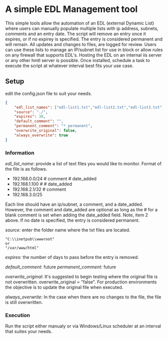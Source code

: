 # A simple EDL Management tool

This simple tools allow the automation of an EDL (external Dynamic List) where users can manually populate multiple lists with ip address, subnets, comments and an entry date. The script will remove an entry once it expires, or if no expirey is specified. The entry is considered permanent and will remain. All updates and changes to files, are logged for review. Users can use these lists to manage an IP/subnet list for use in block or allow rules on any firewall that supports EDL's.  Hosting the EDL on an internal iis server or any other hmtl server is possible. Once installed, schedule a task to execute the script at whatever interval best fits your use case.

## Setup

edit the config.json file to suit your needs.

```json
{
    "edl_list_names": ["edl-list1.txt","edl-list2.txt","edl-list3.txt"],
    "source": "./",
    "expires": 30,
    "default_comment": "",
    "permanent_comment": "* permanent",
    "overwrite_original": false,
    "always_overwrite": true
}
```

### Information
*edl_list_name*: provide a list of text files you would like to monitor. Format of the file is as follows.
- 192.168.0.0/24 # comment # date_added
- 192.168.1.100 # # date_added
- 192.168.2.1/32 # comment
- 192.168.3.0/25

Each line should have an ip/subnet, a comment, and a date_added. However, the comment and date_added are optional as long as the # for a blank comment is set when adding the date_added field. Note, item 2 above. If no date is specified, the entry is considered permanent.

*source*: enter the folder name where the txt files are located.

    "C:\\inetpub\\wwwroot"
    or
    "/var/www/html"

*expires*: the number of days to pass before the entry is removed.

*default_comment*: future
*permanent_comment*: future

*overwrite_original*: It's suggested to begin testing where the original
file is not overwritten. overwrite_original = "false". For production 
environments the objective is to update the original file when executed.

*always_overwrite*: In the case when there are no changes to the file,
the file is still overwritten.

### Execution
Run the script either manualy or via Windows/Linux scheduler at an interval that suites your needs.

